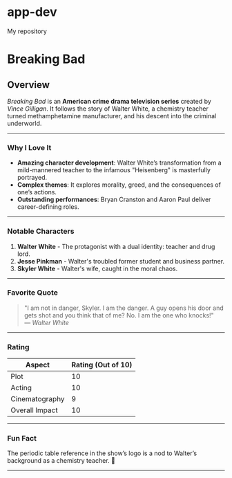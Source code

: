 # app-dev
My repository
# Breaking Bad

## **Overview**
*Breaking Bad* is an **American crime drama television series** created by *Vince Gilligan*. It follows the story of Walter White, a chemistry teacher turned methamphetamine manufacturer, and his descent into the criminal underworld.

---

### **Why I Love It**
- **Amazing character development**: Walter White’s transformation from a mild-mannered teacher to the infamous "Heisenberg" is masterfully portrayed.
- **Complex themes**: It explores morality, greed, and the consequences of one’s actions.
- **Outstanding performances**: Bryan Cranston and Aaron Paul deliver career-defining roles.

---

### **Notable Characters**
1. **Walter White** - The protagonist with a dual identity: teacher and drug lord.
2. **Jesse Pinkman** - Walter's troubled former student and business partner.
3. **Skyler White** - Walter's wife, caught in the moral chaos.

---

### **Favorite Quote**
> "I am not in danger, Skyler. I am the danger. A guy opens his door and gets shot and you think that of me? No. I am the one who knocks!"  
— *Walter White*

---

### **Rating**
| Aspect            | Rating (Out of 10) |
|--------------------|--------------------|
| Plot              | 10                 |
| Acting            | 10                 |
| Cinematography    | 9                  |
| Overall Impact    | 10                 |

---

### Fun Fact
The periodic table reference in the show’s logo is a nod to Walter’s background as a chemistry teacher. 🧪

---


